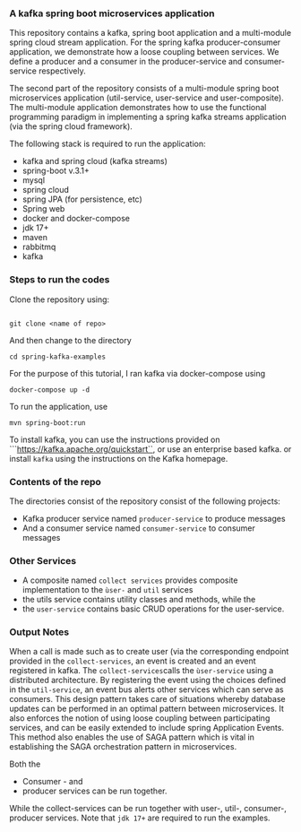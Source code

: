 ### A kafka spring boot microservices application
This repository contains a kafka, spring boot application and a multi-module spring cloud stream application. For the spring kafka producer-consumer application, we demonstrate how a loose coupling between services. We define a producer and a consumer in the producer-service and consumer-service respectively.

The second part of the repository consists of a multi-module spring boot microservices application (util-service, user-service and user-composite). The multi-module application demonstrates how to use the functional programming paradigm in implementing a spring kafka streams application (via the spring cloud framework).

The following stack is required to run the application:

+ kafka and spring cloud (kafka streams)
+ spring-boot v.3.1+
+ mysql
+ spring cloud
+ spring JPA (for persistence, etc)
+ Spring web
+ docker and docker-compose
+ jdk 17+
+ maven
+ rabbitmq
+ kafka


### Steps to run the codes

Clone the repository using:

```git

git clone <name of repo>

```
And then change to the directory
```
cd spring-kafka-examples
```
For the purpose of this tutorial, I ran kafka via docker-compose using 
```
docker-compose up -d
```
To run the application, use 
```
mvn spring-boot:run
```
To install kafka, you can use the instructions provided on 
```https://kafka.apache.org/quickstart``, or use an enterprise based kafka.
or install  ``kafka`` using the instructions on the Kafka homepage. 

### Contents of the repo

The directories consist of the repository consist of the following projects:

+ Kafka producer service named ``producer-service`` to produce messages
+ And a consumer service named ``consumer-service`` to consumer messages

### Other Services
+ A composite named ```collect services``` provides composite implementation 
 to the ``ùser-`` and `util` services
+ the utils service contains utility classes and methods, while the
+ the `user-service` contains basic CRUD operations for the user-service.

### Output Notes
When a call is made such as to create user (via the corresponding endpoint
provided in the `collect-services`, an event is created and an event registered in kafka. The `collect-services`calls
the `ùser-service` using a distributed architecture. By registering the event using the choices defined in the 
`util-service`, an event bus alerts other services which can serve as consumers. This design pattern takes care of situations whereby
database updates can be performed in an optimal pattern between microservices. It also enforces the notion of using loose coupling between participating services,
and can be easily extended to include spring Application Events. This method also enables the use of SAGA pattern
which is vital in establishing the SAGA orchestration pattern in microservices.

Both the 
+ Consumer - and
+ producer services can be run together. 

While the collect-services can be run together with user-, util-, consumer-, producer 
services. Note that ``jdk 17+`` are required to run the examples.



